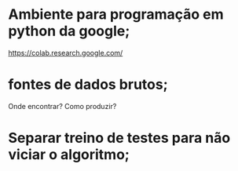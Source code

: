 # Ambiente para programação em python da google;

https://colab.research.google.com/

# fontes de dados brutos;

Onde encontrar?
Como produzir?

# Separar treino de testes para não viciar o algoritmo;
